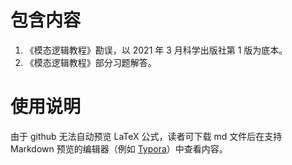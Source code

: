 # 包含内容
1. 《模态逻辑教程》勘误，以 2021 年 3 月科学出版社第 1 版为底本。
2. 《模态逻辑教程》部分习题解答。

# 使用说明
由于 github 无法自动预览 LaTeX 公式，读者可下载 md 文件后在支持 Markdown 预览的编辑器（例如 [Typora](https://typora.io/)）中查看内容。
